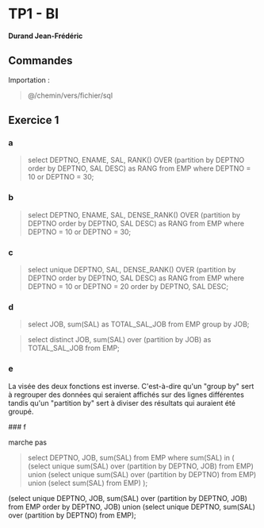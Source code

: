 # TP1 - BI

**Durand Jean-Frédéric**

## Commandes

Importation :

> @/chemin/vers/fichier/sql

## Exercice 1
### a

> select DEPTNO, ENAME, SAL, RANK() OVER (partition by DEPTNO order by DEPTNO, SAL DESC) as RANG from EMP where DEPTNO = 10 or DEPTNO = 30;

### b

> select DEPTNO, ENAME, SAL, DENSE_RANK() OVER (partition by DEPTNO order by DEPTNO, SAL DESC) as RANG from EMP where DEPTNO = 10 or DEPTNO = 30;

### c

> select unique DEPTNO, SAL, DENSE_RANK() OVER (partition by DEPTNO order by DEPTNO, SAL DESC) as RANG from EMP where DEPTNO = 10 or DEPTNO = 20 order by DEPTNO, SAL DESC;

### d

> select JOB, sum(SAL) as TOTAL_SAL_JOB from EMP group by JOB;

> select distinct JOB, sum(SAL) over (partition by JOB) as TOTAL_SAL_JOB from EMP;

### e

La visée des deux fonctions est inverse. C'est-à-dire qu'un "group by" sert à regrouper des données qui seraient affichés sur des lignes différentes tandis qu'un "partition by" sert à diviser des résultats qui auraient été groupé.

### f


marche pas

> select DEPTNO, JOB, sum(SAL) from EMP where sum(SAL) in
( 
(select unique sum(SAL) over (partition by DEPTNO, JOB) from EMP)
union
(select unique sum(SAL) over (partition by DEPTNO) from EMP)
union
(select sum(SAL) from EMP)
);


(select unique DEPTNO, JOB, sum(SAL) over (partition by DEPTNO, JOB) from EMP order by DEPTNO, JOB) union (select unique DEPTNO, sum(SAL) over (partition by DEPTNO) from EMP);